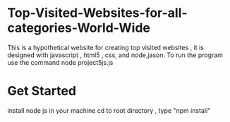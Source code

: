 # Top-Visited-Websites-for-all-categories-World-Wide
This is a hypothetical website for creating top visited websites , it is designed with javascript , html5 , css, and node,jason. 
To run the program use the command node project5js.js
# Get Started
install node js in your machine
cd to root directory , type "npm install"

